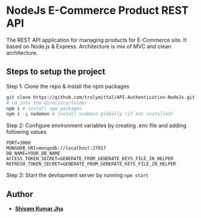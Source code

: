 # NodeJs E-Commerce Product REST API

The REST API application for managing products for E-Commerce site. It based on Node.js & Express. Architecture is mix of MVC and clean architecture.

## Steps to setup the project

Step 1: Clone the repo & install the npm packages

```bash
git clone https://github.com/trulymittal/API-Authentication-NodeJs.git   # clone the repository
# cd into the directory/folder
npm i # install npm packages
npm i -g nodemon # install nodemon globally (if not installed)
```

Step 2: Configure environment variables by creating .env file and adding following values

```
PORT=3000
MONGODB_URI=mongodb://localhost:27017
DB_NAME=YOUR_DB_NAME
ACCESS_TOKEN_SECRET=GENERATE_FROM_GENERATE_KEYS_FILE_IN_HELPER
REFRESH_TOKEN_SECRET=GENERATE_FROM_GENERATE_KEYS_FILE_IN_HELPER
```

Step 3: Start the devlopment server by running `npm start`

## Author

- [**Shivam Kumar Jha**](https://github.com/shivamkj)
